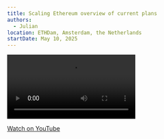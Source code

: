 ```yaml
---
title: Scaling Ethereum overview of current plans
authors:
  - Julian
location: ETHDam, Amsterdam, the Netherlands
startDate: May 10, 2025
---
```


<video src="https://youtu.be/Te1i6aKxkvs?si=z85_W5WHwuxo-w3V"></video>

[Watch on YouTube](https://youtu.be/Te1i6aKxkvs?si=z85_W5WHwuxo-w3V)
